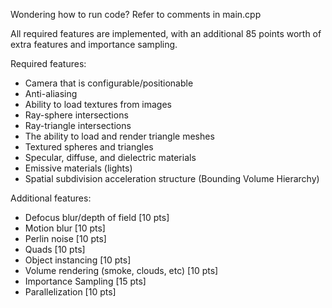 Wondering how to run code? Refer to comments in main.cpp

All required features are implemented, with an additional 85 points worth of extra features and importance sampling.

Required features:
- Camera that is configurable/positionable
- Anti-aliasing
- Ability to load textures from images
- Ray-sphere intersections
- Ray-triangle intersections
- The ability to load and render triangle meshes
- Textured spheres and triangles
- Specular, diffuse, and dielectric materials
- Emissive materials (lights)
- Spatial subdivision acceleration structure (Bounding Volume Hierarchy)

Additional features:
- Defocus blur/depth of field [10 pts]
- Motion blur [10 pts]
- Perlin noise [10 pts]
- Quads [10 pts]
- Object instancing [10 pts]
- Volume rendering (smoke, clouds, etc) [10 pts]
- Importance Sampling [15 pts]
- Parallelization [10 pts]